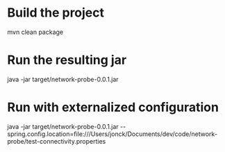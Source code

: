 # Build the project
mvn clean package

# Run the resulting jar
java -jar target/network-probe-0.0.1.jar

# Run with externalized configuration
java -jar target/network-probe-0.0.1.jar --spring.config.location=file:///Users/jonck/Documents/dev/code/network-probe/test-connectivity.properties
